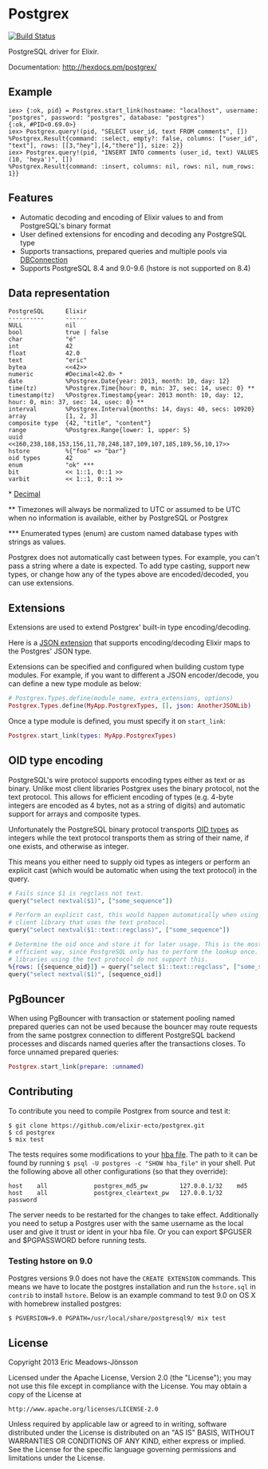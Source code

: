 # Postgrex

[![Build Status](https://travis-ci.org/elixir-ecto/postgrex.svg?branch=master)](https://travis-ci.org/elixir-ecto/postgrex)

PostgreSQL driver for Elixir.

Documentation: http://hexdocs.pm/postgrex/

## Example

```iex
iex> {:ok, pid} = Postgrex.start_link(hostname: "localhost", username: "postgres", password: "postgres", database: "postgres")
{:ok, #PID<0.69.0>}
iex> Postgrex.query!(pid, "SELECT user_id, text FROM comments", [])
%Postgrex.Result{command: :select, empty?: false, columns: ["user_id", "text"], rows: [[3,"hey"],[4,"there"]], size: 2}}
iex> Postgrex.query!(pid, "INSERT INTO comments (user_id, text) VALUES (10, 'heya')", [])
%Postgrex.Result{command: :insert, columns: nil, rows: nil, num_rows: 1}}
```

## Features

  * Automatic decoding and encoding of Elixir values to and from PostgreSQL's binary format
  * User defined extensions for encoding and decoding any PostgreSQL type
  * Supports transactions, prepared queries and multiple pools via [DBConnection](https://github.com/elixir-ecto/db_connection)
  * Supports PostgreSQL 8.4 and 9.0-9.6 (hstore is not supported on 8.4)

## Data representation

    PostgreSQL      Elixir
    ----------      ------
    NULL            nil
    bool            true | false
    char            "é"
    int             42
    float           42.0
    text            "eric"
    bytea           <<42>>
    numeric         #Decimal<42.0> *
    date            %Postgrex.Date{year: 2013, month: 10, day: 12}
    time(tz)        %Postgrex.Time{hour: 0, min: 37, sec: 14, usec: 0} **
    timestamp(tz)   %Postgrex.Timestamp{year: 2013 month: 10, day: 12, hour: 0, min: 37, sec: 14, usec: 0} **
    interval        %Postgrex.Interval{months: 14, days: 40, secs: 10920}
    array           [1, 2, 3]
    composite type  {42, "title", "content"}
    range           %Postgrex.Range{lower: 1, upper: 5}
    uuid            <<160,238,188,153,156,11,78,248,187,109,107,185,189,56,10,17>>
    hstore          %{"foo" => "bar"}
    oid types       42
    enum            "ok" ***
    bit             << 1::1, 0::1 >>
    varbit          << 1::1, 0::1 >>

\* [Decimal](http://github.com/ericmj/decimal)

\*\* Timezones will always be normalized to UTC or assumed to be UTC when no information is available, either by PostgreSQL or Postgrex

\*\*\* Enumerated types (enum) are custom named database types with strings as values.

Postgrex does not automatically cast between types. For example, you can't pass a string where a date is expected. To add type casting, support new types, or change how any of the types above are encoded/decoded, you can use extensions.

## Extensions

Extensions are used to extend Postgrex' built-in type encoding/decoding.

Here is a [JSON extension](https://github.com/elixir-ecto/postgrex/blob/master/lib/postgrex/extensions/json.ex) that supports encoding/decoding Elixir maps to the Postgres' JSON type.

Extensions can be specified and configured when building custom type modules. For example, if you want to different a JSON encoder/decode, you can define a new type module as below:

```elixir
# Postgrex.Types.define(module_name, extra_extensions, options)
Postgrex.Types.define(MyApp.PostgrexTypes, [], json: AnotherJSONLib)
```

Once a type module is defined, you must specify it on `start_link`:

```elixir
Postgrex.start_link(types: MyApp.PostgrexTypes)
```

## OID type encoding

PostgreSQL's wire protocol supports encoding types either as text or as binary. Unlike most client libraries Postgrex uses the binary protocol, not the text protocol. This allows for efficient encoding of types (e.g. 4-byte integers are encoded as 4 bytes, not as a string of digits) and automatic support for arrays and composite types.

Unfortunately the PostgreSQL binary protocol transports [OID types](http://www.postgresql.org/docs/current/static/datatype-oid.html#DATATYPE-OID-TABLE) as integers while the text protocol transports them as string of their name, if one exists, and otherwise as integer.

This means you either need to supply oid types as integers or perform an explicit cast (which would be automatic when using the text protocol) in the query.

```elixir
# Fails since $1 is regclass not text.
query("select nextval($1)", ["some_sequence"])

# Perform an explicit cast, this would happen automatically when using a
# client library that uses the text protocol.
query("select nextval($1::text::regclass)", ["some_sequence"])

# Determine the oid once and store it for later usage. This is the most
# efficient way, since PostgreSQL only has to perform the lookup once. Client
# libraries using the text protocol do not support this.
%{rows: [{sequence_oid}]} = query("select $1::text::regclass", ["some_sequence"])
query("select nextval($1)", [sequence_oid])
```

## PgBouncer

When using PgBouncer with transaction or statement pooling named prepared
queries can not be used because the bouncer may route requests from the same
postgrex connection to different PostgreSQL backend processes and discards named
queries after the transactions closes. To force unnamed prepared queries:

```elixir
Postgrex.start_link(prepare: :unnamed)
```

## Contributing

To contribute you need to compile Postgrex from source and test it:

```
$ git clone https://github.com/elixir-ecto/postgrex.git
$ cd postgrex
$ mix test
```

The tests requires some modifications to your [hba file](http://www.postgresql.org/docs/9.3/static/auth-pg-hba-conf.html). The path to it can be found by running `$ psql -U postgres -c "SHOW hba_file"` in your shell. Put the following above all other configurations (so that they override):

```
host    all             postgrex_md5_pw         127.0.0.1/32    md5
host    all             postgrex_cleartext_pw   127.0.0.1/32    password
```

The server needs to be restarted for the changes to take effect. Additionally you need to setup a Postgres user with the same username as the local user and give it trust or ident in your hba file. Or you can export $PGUSER and $PGPASSWORD before running tests.

### Testing hstore on 9.0

Postgres versions 9.0 does not have the `CREATE EXTENSION` commands. This means we have to locate the postgres installation and run the `hstore.sql` in `contrib` to install `hstore`. Below is an example command to test 9.0 on OS X with homebrew installed postgres:

```
$ PGVERSION=9.0 PGPATH=/usr/local/share/postgresql9/ mix test
```

## License

Copyright 2013 Eric Meadows-Jönsson

Licensed under the Apache License, Version 2.0 (the "License");
you may not use this file except in compliance with the License.
You may obtain a copy of the License at

    http://www.apache.org/licenses/LICENSE-2.0

Unless required by applicable law or agreed to in writing, software
distributed under the License is distributed on an "AS IS" BASIS,
WITHOUT WARRANTIES OR CONDITIONS OF ANY KIND, either express or implied.
See the License for the specific language governing permissions and
limitations under the License.
